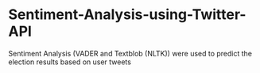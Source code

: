 # Sentiment-Analysis-using-Twitter-API
Sentiment Analysis (VADER and Textblob (NLTK)) were used to predict the election results based on user tweets
